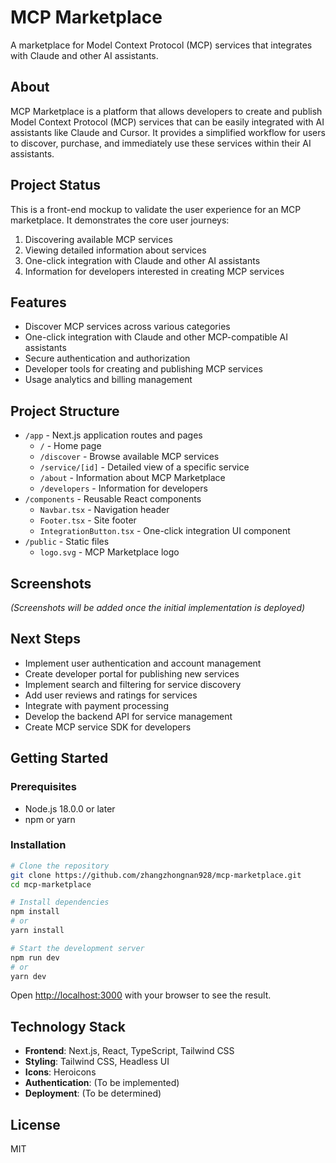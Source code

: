 # MCP Marketplace

A marketplace for Model Context Protocol (MCP) services that integrates with Claude and other AI assistants.

## About

MCP Marketplace is a platform that allows developers to create and publish Model Context Protocol (MCP) services that can be easily integrated with AI assistants like Claude and Cursor. It provides a simplified workflow for users to discover, purchase, and immediately use these services within their AI assistants.

## Project Status

This is a front-end mockup to validate the user experience for an MCP marketplace. It demonstrates the core user journeys:

1. Discovering available MCP services
2. Viewing detailed information about services
3. One-click integration with Claude and other AI assistants
4. Information for developers interested in creating MCP services

## Features

- Discover MCP services across various categories
- One-click integration with Claude and other MCP-compatible AI assistants
- Secure authentication and authorization
- Developer tools for creating and publishing MCP services
- Usage analytics and billing management

## Project Structure

- `/app` - Next.js application routes and pages
  - `/` - Home page
  - `/discover` - Browse available MCP services
  - `/service/[id]` - Detailed view of a specific service
  - `/about` - Information about MCP Marketplace
  - `/developers` - Information for developers
- `/components` - Reusable React components
  - `Navbar.tsx` - Navigation header
  - `Footer.tsx` - Site footer
  - `IntegrationButton.tsx` - One-click integration UI component
- `/public` - Static files
  - `logo.svg` - MCP Marketplace logo

## Screenshots

*(Screenshots will be added once the initial implementation is deployed)*

## Next Steps

- Implement user authentication and account management
- Create developer portal for publishing new services
- Implement search and filtering for service discovery
- Add user reviews and ratings for services
- Integrate with payment processing
- Develop the backend API for service management
- Create MCP service SDK for developers

## Getting Started

### Prerequisites

- Node.js 18.0.0 or later
- npm or yarn

### Installation

```bash
# Clone the repository
git clone https://github.com/zhangzhongnan928/mcp-marketplace.git
cd mcp-marketplace

# Install dependencies
npm install
# or
yarn install

# Start the development server
npm run dev
# or
yarn dev
```

Open [http://localhost:3000](http://localhost:3000) with your browser to see the result.

## Technology Stack

- **Frontend**: Next.js, React, TypeScript, Tailwind CSS
- **Styling**: Tailwind CSS, Headless UI
- **Icons**: Heroicons
- **Authentication**: (To be implemented)
- **Deployment**: (To be determined)

## License

MIT
